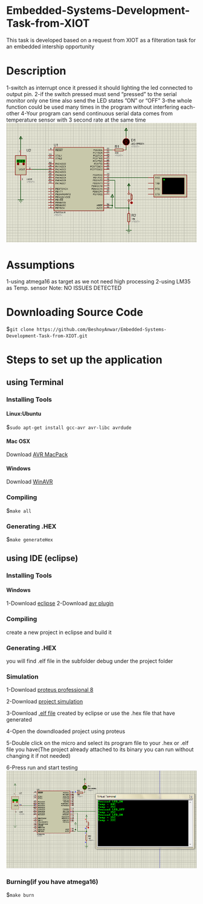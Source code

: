 # Embedded-Systems-Development-Task-from-XIOT
This task is developed based on a request from XIOT as a filteration task for an embedded intership opportunity
# Description
  1-switch as interrupt once it pressed it should lighting the led connected to output pin.
  2-if the switch pressed must send “pressed” to the serial monitor only one time also send the LED states ”ON” or “OFF”
  3-the whole function could be used many times in the program without interfering each-other
  4-Your program can send continuous serial data comes from temperature sensor with 3 second rate at the same time
  ![Project Design](https://github.com/BeshoyAnwar/Embedded-Systems-Development-Task-from-XIOT/blob/master/projectDesign.png)
# Assumptions
  1-using atmega16 as target as we not need high processing
  2-using LM35 as Temp. sensor
Note: NO ISSUES DETECTED
# Downloading Source Code
  $`git clone https://github.com/BeshoyAnwar/Embedded-Systems-Development-Task-from-XIOT.git`
# Steps to set up the application
## using Terminal
### Installing Tools
#### Linux:Ubuntu
  $`sudo apt-get install gcc-avr avr-libc avrdude`
#### Mac OSX
  Download [AVR MacPack](https://www.obdev.at/products/crosspack/download.html)
#### Windows
  Download [WinAVR](http://winavr.sourceforge.net/download.html)
### Compiling
  $`make all`
### Generating .HEX
  $`make generateHex`
## using IDE (eclipse)
### Installing Tools
#### Windows
  1-Download [eclipse](https://www.eclipse.org/downloads/download.php?file=/oomph/epp/photon/R/eclipse-inst-win64.exe)
  2-Download [avr plugin](http://avr-eclipse.sourceforge.net/wiki/index.php/Plugin_Download)
### Compiling
  create a new project in eclipse and build it
### Generating .HEX
  you will find .elf file in the subfolder debug under the project folder
### Simulation
  1-Download [proteus professional 8](http://getintopc.com/softwares/electronics/proteus-8-free-download/)
  
  2-Download [project simulation](https://github.com/BeshoyAnwar/Embedded-Systems-Development-Task-from-XIOT/raw/master/projectsimulation.pdsprj)
  
  3-Download [.elf file](https://github.com/BeshoyAnwar/Embedded-Systems-Development-Task-from-XIOT/raw/master/elfProjectFile.elf) created     by eclipse or use the .hex file that have generated
  
  4-Open the downdloaded project using proteus 
  
  5-Double click on the micro and select its program file to your .hex or .elf file you have(The project already attached to its binary you can run without changing it if not needed)
  
  6-Press run and start testing
  ![Project Testing](https://github.com/BeshoyAnwar/Embedded-Systems-Development-Task-from-XIOT/blob/master/projectTesting.png)
### Burning(if you have atmega16)
  $`make burn`
